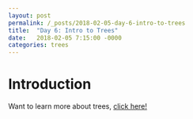 ```yaml
---
layout: post
permalink: /_posts/2018-02-05-day-6-intro-to-trees
title:  "Day 6: Intro to Trees"
date:   2018-02-05 7:15:00 -0000
categories: trees
---
```


# Introduction
Want to learn more about trees, [click here!](../interview/resources)

<!--

# Warmup Question
**Node count:** Given an implementation tree comprised of nodes, return the number of nodes in the tree

**Input:** (Node) 
    1
   2 3
  4 5 6 7 

**Output** 7

**Constraints:** 
*	???
*	??

## Solution:
```java

    class Node {
        int data;
        Node left;
        Node right;

        Node(int data, Node left, Node right) {
            this.data = data;
            this.left = left;
            this.right = right;
        }
    }
    
    public static int nodeCount(Node head) {
        if (head == null) return 0;
        if (head.left == null && head.right == null) return 1;
        return nodeCountHelper(head);
    }

    private static int nodeCountHelper(Node head) {
        if (head == null) return 0;
        return 1 + nodeCountHelper(head.left)
                 + nodeCountHelper(head.right);
    }

    
    
    //cleanest
    public static int nodeCount(Node head) {
        if (head == null) return 0;
        if (head.left == null && head.right == null) return 1;
        return 1 + nodeCount(head.left) + nodeCount(head.right);
    }

```


## Discussion
This is a simple full traversal of a binary tree


# Warmup question V2
**Tree Sum:** Given an implementation tree comprised of nodes with data values, return the sum of the node's keys

**Input:** (Node) 
    1
   2 3
  4 5 6 7 

**Output** 28

**Constraints:** 
*	???
*	??

## Solution:
```java

    class Node {
        int data;
        Node left;
        Node right;

        Node(int data, Node left, Node right) {
            this.data = data;
            this.left = left;
            this.right = right;
        }
    }
    
    public static int nodeSum(Node head) {
        if (head == null) return 0;
        if (head.left == null && head.right == null) return head.data;
        return nodeSumHelper(head);
    }

    private static int nodeSumHelper(Node head) {
        if (head == null) return 0;
        return head.data + nodeSumHelper(head.left)
                 + nodeSumHelper(head.right);
    }

```

## Discussion
We followed the exact same traversal as before, with very little changes to the code


# Warmup question V3 - Binary Trees
**Tree Min/Max:** Given an implementation of a BINARY tree comprised of nodes with data values, return the value of the smallest node in the tree

**Input:** (Node) 
     4
   2   6
  1 3 5 7 

**Output** Min = 1, Max = 7

**Constraints:** 
*	???
*	??

## Solution:
```java

    class Node {
        int data;
        Node left;
        Node right;

        Node(int data, Node left, Node right) {
            this.data = data;
            this.left = left;
            this.right = right;
        }
    }
    
    public static int minNode(Node head) {
        if (head == null) return -1;
        if (head.left == null) return head.data;
        int min = 0;
        while (head != null) {
            min = head.data;
            head = head.left;
        }
        return min;
    }

    public static int maxNode(Node head) {
        if (head == null) return -1;
        if (head.left == null) return head.data;
        int min = 0;
        while (head != null) {
            min = head.data;
            head = head.right;
        }
        return min;
    }


    /*
        // recursive version, also works for min, max
        public static int maxNode(Node head) {
            if (head == null) return null;
            if (head.right == null) return root;
            return maxNode(head.right);
        }
    */
```

## Discussion
Here we explore the benefits of binary trees and ordering. The min and max caculations are simple traversals down the respective side for min, left or max, right.

-->